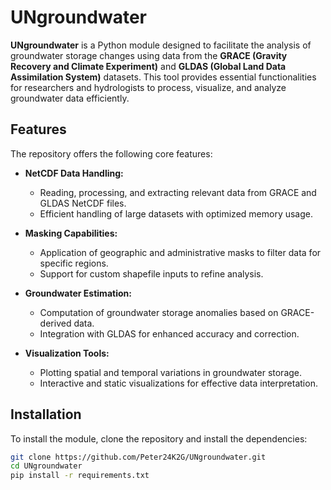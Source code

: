 # UNgroundwater

**UNgroundwater** is a Python module designed to facilitate the analysis of groundwater storage changes using data from the **GRACE (Gravity Recovery and Climate Experiment)** and **GLDAS (Global Land Data Assimilation System)** datasets. This tool provides essential functionalities for researchers and hydrologists to process, visualize, and analyze groundwater data efficiently.

## Features

The repository offers the following core features:

- **NetCDF Data Handling:**  
  - Reading, processing, and extracting relevant data from GRACE and GLDAS NetCDF files.
  - Efficient handling of large datasets with optimized memory usage.

- **Masking Capabilities:**  
  - Application of geographic and administrative masks to filter data for specific regions.
  - Support for custom shapefile inputs to refine analysis.

- **Groundwater Estimation:**  
  - Computation of groundwater storage anomalies based on GRACE-derived data.
  - Integration with GLDAS for enhanced accuracy and correction.

- **Visualization Tools:**  
  - Plotting spatial and temporal variations in groundwater storage.
  - Interactive and static visualizations for effective data interpretation.

## Installation

To install the module, clone the repository and install the dependencies:

```bash
git clone https://github.com/Peter24K2G/UNgroundwater.git
cd UNgroundwater
pip install -r requirements.txt
